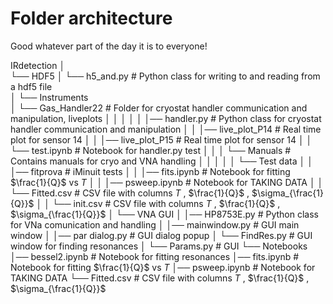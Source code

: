 # Folder architecture 
Good whatever part of the day it is to everyone!

IRdetection
    │  
    └── HDF5
    │     └── h5_and.py # Python class for writing to and reading from a hdf5 file  
    │
    └── Instruments     
    │      └── Gas_Handler22    # Folder for cryostat handler communication and manipulation, liveplots
    │      │          │
    │      │          │── handler.py   # Python class for cryostat handler communication and manipulation
    │      │          │── live_plot_P14 # Real time plot for sensor 14
    │      │          │── live_plot_P15 # Real time plot for sensor 14
    │      │          └── test.ipynb    # Notebook for handler.py test
    │      │
    │      └── Manuals # Contains manuals for cryo and VNA handling
    │      │
    │      │
    │      └── Test data
    │      │         │── fitprova      # iMinuit tests
    │      │         │── fits.ipynb    # Notebook for fitting $\frac{1}{Q}$ vs $T$
    │      │         │── psweep.ipynb  # Notebook for TAKING DATA
    │      │         └── Fitted.csv    # CSV file with columns $T$ , $\frac{1}{Q}$ , $\sigma_{\frac{1}{Q}}$
    │      │         └── init.csv      # CSV file with columns $T$ , $\frac{1}{Q}$ , $\sigma_{\frac{1}{Q}}$
    │      └── VNA GUI
    │               │── HP8753E.py    # Python class for VNa comunication and handling
    │               │── mainwindow.py # GUI main window
    │               │── par dialog.py # GUI dialog popup
    │               └── FindRes.py    # GUI window for finding resonances
    │               └── Params.py     # GUI 
    └── Notebooks
         │── bessel2.ipynb # Notebook for fitting resonances
         │── fits.ipynb    # Notebook for fitting $\frac{1}{Q}$ vs $T$
         │── psweep.ipynb  # Notebook for TAKING DATA
         └── Fitted.csv    # CSV file with columns $T$ , $\frac{1}{Q}$ , $\sigma_{\frac{1}{Q}}$
